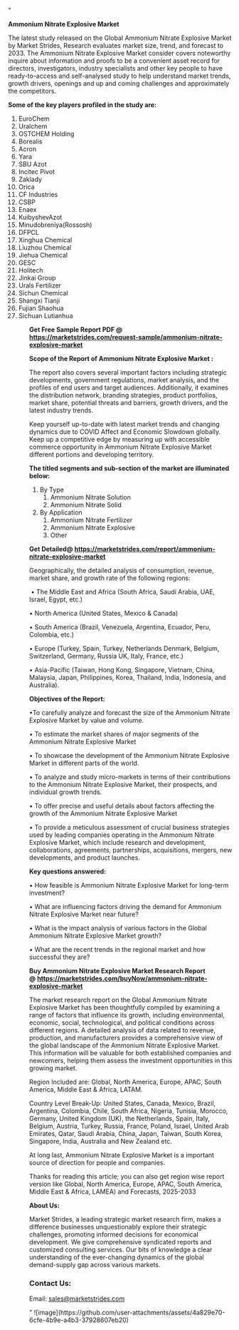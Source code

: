 "<p><strong>Ammonium Nitrate Explosive Market</strong></p>
<p>The latest study released on the Global Ammonium Nitrate Explosive Market by Market Strides, Research evaluates market size, trend, and forecast to 2033. The Ammonium Nitrate Explosive Market consider covers noteworthy inquire about information and proofs to be a convenient asset record for directors, investigators, industry specialists and other key people to have ready-to-access and self-analysed study to help understand market trends, growth drivers, openings and up and coming challenges and approximately the competitors.</p>
<p><strong> Some of the key players profiled in the study are: </strong></p>
<p><ol><li>
EuroChem</li><li>Uralchem</li><li>OSTCHEM Holding</li><li>Borealis</li><li>Acron</li><li>Yara</li><li>SBU Azot</li><li>Incitec Pivot</li><li>Zaklady</li><li>Orica</li><li>CF Industries</li><li>CSBP</li><li>Enaex</li><li>KuibyshevAzot</li><li>Minudobreniya(Rossosh)</li><li>DFPCL</li><li>Xinghua Chemical</li><li>Liuzhou Chemical</li><li>Jiehua Chemical</li><li>GESC</li><li>Holitech</li><li>Jinkai Group</li><li>Urals Fertilizer</li><li>Sichun Chemical</li><li>Shangxi Tianji</li><li>Fujian Shaohua</li><li>Sichuan Lutianhua


</li><ol></p>
<p><strong>Get Free Sample Report PDF @ <a href=https://marketstrides.com/request-sample/ammonium-nitrate-explosive-market>https://marketstrides.com/request-sample/ammonium-nitrate-explosive-market</a></strong></p>
<p><strong> Scope of the Report of Ammonium Nitrate Explosive Market : </strong></p>
<p>The report also covers several important factors including strategic developments, government regulations, market analysis, and the profiles of end users and target audiences. Additionally, it examines the distribution network, branding strategies, product portfolios, market share, potential threats and barriers, growth drivers, and the latest industry trends.</p>
<p>Keep yourself up-to-date with latest market trends and changing dynamics due to COVID Affect and Economic Slowdown globally. Keep up a competitive edge by measuring up with accessible commerce opportunity in Ammonium Nitrate Explosive Market different portions and developing territory.</p>
<p><strong> The titled segments and sub-section of the market are illuminated below: </strong></p>
<p><ol><li>By Type<ol><li>Ammonium Nitrate Solution</li><li>Ammonium Nitrate Solid</li></ol></li><li>By Application<ol><li>Ammonium Nitrate Fertilizer</li><li>Ammonium Nitrate Explosive</li><li>Other</li></ol></li></ol></p>
<p><strong>Get Detailed@ <a href=https://marketstrides.com/report/ammonium-nitrate-explosive-market>https://marketstrides.com/report/ammonium-nitrate-explosive-market</a></strong></p>
<p>Geographically, the detailed analysis of consumption, revenue, market share, and growth rate of the following regions:</p>
<p>&nbsp;&bull; The Middle East and Africa (South Africa, Saudi Arabia, UAE, Israel, Egypt, etc.)</p>
<p>&bull; North America (United States, Mexico &amp; Canada)</p>
<p>&bull; South America (Brazil, Venezuela, Argentina, Ecuador, Peru, Colombia, etc.)</p>
<p>&bull; Europe (Turkey, Spain, Turkey, Netherlands Denmark, Belgium, Switzerland, Germany, Russia UK, Italy, France, etc.)</p>
<p>&bull; Asia-Pacific (Taiwan, Hong Kong, Singapore, Vietnam, China, Malaysia, Japan, Philippines, Korea, Thailand, India, Indonesia, and Australia).</p>
<p><strong>Objectives of the Report: </strong></p>
<p>&bull;To carefully analyze and forecast the size of the Ammonium Nitrate Explosive Market by value and volume.</p>
<p>&bull; To estimate the market shares of major segments of the Ammonium Nitrate Explosive Market</p>
<p>&bull; To showcase the development of the Ammonium Nitrate Explosive Market in different parts of the world.</p>
<p>&bull; To analyze and study micro-markets in terms of their contributions to the Ammonium Nitrate Explosive Market, their prospects, and individual growth trends.</p>
<p>&bull; To offer precise and useful details about factors affecting the growth of the Ammonium Nitrate Explosive Market</p>
<p>&bull; To provide a meticulous assessment of crucial business strategies used by leading companies operating in the Ammonium Nitrate Explosive Market, which include research and development, collaborations, agreements, partnerships, acquisitions, mergers, new developments, and product launches.</p>
<p><strong>Key questions answered: </strong></p>
<p>&bull; How feasible is Ammonium Nitrate Explosive Market for long-term investment?</p>
<p>&bull; What are influencing factors driving the demand for Ammonium Nitrate Explosive Market near future?</p>
<p>&bull; What is the impact analysis of various factors in the Global Ammonium Nitrate Explosive Market growth?</p>
<p>&bull; What are the recent trends in the regional market and how successful they are?</p>
<p><strong>Buy Ammonium Nitrate Explosive Market Research Report @&nbsp;<a href=https://marketstrides.com/buyNow/ammonium-nitrate-explosive-market>https://marketstrides.com/buyNow/ammonium-nitrate-explosive-market</a></strong></p>
<p>The market research report on the Global Ammonium Nitrate Explosive Market has been thoughtfully compiled by examining a range of factors that influence its growth, including environmental, economic, social, technological, and political conditions across different regions. A detailed analysis of data related to revenue, production, and manufacturers provides a comprehensive view of the global landscape of the Ammonium Nitrate Explosive Market. This information will be valuable for both established companies and newcomers, helping them assess the investment opportunities in this growing market.</p>
<p>Region Included are: Global, North America, Europe, APAC, South America, Middle East &amp; Africa, LATAM.</p>
<p>Country Level Break-Up: United States, Canada, Mexico, Brazil, Argentina, Colombia, Chile, South Africa, Nigeria, Tunisia, Morocco, Germany, United Kingdom (UK), the Netherlands, Spain, Italy, Belgium, Austria, Turkey, Russia, France, Poland, Israel, United Arab Emirates, Qatar, Saudi Arabia, China, Japan, Taiwan, South Korea, Singapore, India, Australia and New Zealand etc.</p>
<p>At long last, Ammonium Nitrate Explosive Market is a important source of direction for people and companies.</p>
<p>Thanks for reading this article; you can also get region wise report version like Global, North America, Europe, APAC, South America, Middle East &amp; Africa, LAMEA) and Forecasts, 2025-2033</p>
<p><strong>About Us: </strong></p>
<p>Market Strides, a leading strategic market research firm, makes a difference businesses unquestionably explore their strategic challenges, promoting informed decisions for economical development. We give comprehensive syndicated reports and customized consulting services. Our bits of knowledge a clear understanding of the ever-changing dynamics of the global demand-supply gap across various markets.</p>
<h3>Contact Us:</h3>
<p>Email: <a href=mailto:sales@marketstrides.com>sales@marketstrides.com</a></p>"
![image](https://github.com/user-attachments/assets/4a829e70-6cfe-4b9e-a4b3-37928607eb20)
